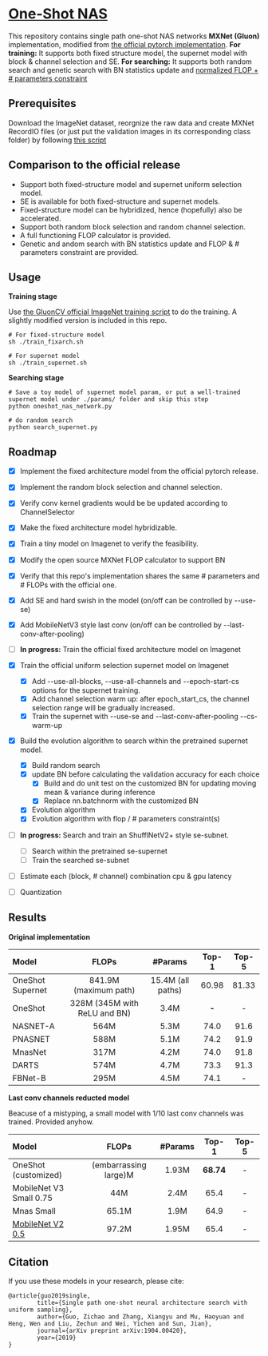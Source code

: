 # [One-Shot NAS](https://arxiv.org/abs/1904.00420)
This repository contains single path one-shot NAS networks  **MXNet (Gluon)** implementation, modified from
[the official pytorch implementation](https://github.com/megvii-model/ShuffleNet-Series/tree/master/OneShot). **For training:** It supports both fixed structure model, the supernet model with block & channel selection and SE. **For searching:** It supports both random search and genetic search with BN statistics update and [normalized FLOP + # parameters constraint](https://micronet-challenge.github.io/scoring_and_submission.html)

## Prerequisites
Download the ImageNet dataset, reorgnize the raw data and create MXNet RecordIO files (or just put the validation images in its corresponding class folder) by following [this script](https://gluon-cv.mxnet.io/build/examples_datasets/imagenet.html#prepare-the-imagenet-dataset)

## Comparison to the official release 
- Support both fixed-structure model and supernet uniform selection model.
- SE is available for both fixed-structure and supernet models.
- Fixed-structure model can be hybridized, hence (hopefully) also be accelerated.
- Support both random block selection and random channel selection.
- A full functioning FLOP calculator is provided.
- Genetic and andom search with BN statistics update and FLOP & # parameters constraint are provided.
 
 
## Usage
**Training stage**

Use [the GluonCV official ImageNet training script](https://gluon-cv.mxnet.io/build/examples_classification/dive_deep_imagenet.html#sphx-glr-download-build-examples-classification-dive-deep-imagenet-py)
to do the training. A slightly modified version is included in this repo.

```shell
# For fixed-structure model
sh ./train_fixarch.sh

# For supernet model
sh ./train_supernet.sh
```

**Searching stage**

```shell
# Save a toy model of supernet model param, or put a well-trained supernet model under ./params/ folder and skip this step
python oneshot_nas_network.py

# do random search
python search_supernet.py
```


## Roadmap
- [x] Implement the fixed architecture model from the official pytorch release.
- [x] Implement the random block selection and channel selection.
- [x] Verify conv kernel gradients would be be updated according to ChannelSelector 
- [x] Make the fixed architecture model hybridizable.
- [x] Train a tiny model on Imagenet to verify the feasibility.
- [x] Modify the open source MXNet FLOP calculator to support BN
- [x] Verify that this repo's implementation shares the same # parameters and # FLOPs with the official one.
- [x] Add SE and hard swish in the model (on/off can be controlled by --use-se)
- [x] Add MobileNetV3 style last conv (on/off can be controlled by --last-conv-after-pooling)
- [ ] **In progress:** Train the official fixed architecture model on Imagenet
- [x] Train the official uniform selection supernet model on Imagenet
    - [x] Add --use-all-blocks, --use-all-channels and --epoch-start-cs options for the supernet training.
    - [x] Add channel selection warm up: after epoch_start_cs, the channel selection range will be gradually increased.
    - [x] Train the supernet with --use-se and --last-conv-after-pooling --cs-warm-up
- [x] Build the evolution algorithm to search within the pretrained supernet model.
    - [x] Build random search
    - [x] update BN before calculating the validation accuracy for each choice
        - [x] Build and do unit test on the customized BN for updating moving mean & variance during inference
        - [x] Replace nn.batchnorm with the customized BN
    - [x] Evolution algorithm 
    - [x] Evolution algorithm with flop / # parameters constraint(s)
- [ ] **In progress:** Search and train an ShufflNetV2+ style se-subnet.
    - [ ] Search within the pretrained se-supernet
    - [ ] Train the searched se-subnet
- [ ] Estimate each (block, # channel) combination cpu & gpu latency
- [ ] Quantization


## Results

**Original implementation**

| Model                  | FLOPs | #Params   | Top-1 | Top-5 |
| :--------------------- | :---: | :------:  | :---: | :---: |
|    OneShot Supernet |  841.9M (maximum path) |  15.4M (all paths) |  60.98   |   81.33   |
|    OneShot |  328M (345M with ReLU and BN) |  3.4M |  **-**   |   -   |
|    NASNET-A|  564M |  5.3M |  74.0   |   91.6   |
|    PNASNET|  588M |  5.1M |  74.2   |   91.9   |
|    MnasNet|  317M |  4.2M |  74.0   |  91.8   |
|    DARTS|  574M|  4.7M |  73.3   |   91.3  |
|    FBNet-B|  295M|  4.5M |  74.1   |   -   |

**Last conv channels reducted model**

Beacuse of a mistyping, a small model with 1/10 last conv channels was trained. Provided anyhow.  

| Model                  | FLOPs | #Params   | Top-1 | Top-5 |
| :--------------------- | :---: | :------:  | :---: | :---: |
|    OneShot (customized) |  (embarrassing large)M |  1.93M |  **68.74**   |   -   |
|    MobileNet V3 Small 0.75 | 44M | 2.4M | 65.4 | - |
|    Mnas Small | 65.1M | 1.9M | 64.9 | - |
|    [MobileNet V2 0.5](https://github.com/tensorflow/models/tree/master/research/slim/nets/mobilenet#imagenet--checkpoints) | 97.2M | 1.95M | 65.4 | - |


## Citation
If you use these models in your research, please cite:


    @article{guo2019single,
            title={Single path one-shot neural architecture search with uniform sampling},
            author={Guo, Zichao and Zhang, Xiangyu and Mu, Haoyuan and Heng, Wen and Liu, Zechun and Wei, Yichen and Sun, Jian},
            journal={arXiv preprint arXiv:1904.00420},
            year={2019}
    }
